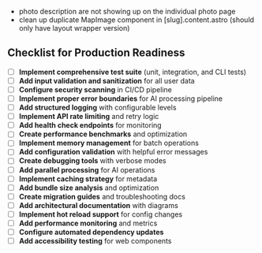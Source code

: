 - photo description are not showing up on the individual photo page
- clean up duplicate MapImage component in [slug].content.astro (should only have layout wrapper version)

## Checklist for Production Readiness

- [ ] **Implement comprehensive test suite** (unit, integration, and CLI tests)
- [ ] **Add input validation and sanitization** for all user data
- [ ] **Configure security scanning** in CI/CD pipeline
- [ ] **Implement proper error boundaries** for AI processing pipeline
- [ ] **Add structured logging** with configurable levels
- [ ] **Implement API rate limiting** and retry logic
- [ ] **Add health check endpoints** for monitoring
- [ ] **Create performance benchmarks** and optimization
- [ ] **Implement memory management** for batch operations
- [ ] **Add configuration validation** with helpful error messages
- [ ] **Create debugging tools** with verbose modes
- [ ] **Add parallel processing** for AI operations
- [ ] **Implement caching strategy** for metadata
- [ ] **Add bundle size analysis** and optimization
- [ ] **Create migration guides** and troubleshooting docs
- [ ] **Add architectural documentation** with diagrams
- [ ] **Implement hot reload support** for config changes
- [ ] **Add performance monitoring** and metrics
- [ ] **Configure automated dependency updates**
- [ ] **Add accessibility testing** for web components

